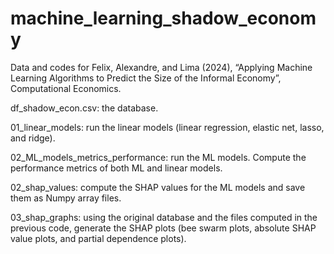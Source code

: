 # machine_learning_shadow_economy
 
Data and codes for Felix, Alexandre, and Lima (2024), “Applying Machine Learning Algorithms to Predict the Size of the Informal Economy”, Computational Economics.

df_shadow_econ.csv: the database.

01_linear_models: run the linear models (linear regression, elastic net, lasso, and ridge).

02_ML_models_metrics_performance: run the ML models. Compute the performance metrics of both ML and linear models.

02_shap_values: compute the SHAP values for the ML models and save them as Numpy array files.

03_shap_graphs: using the original database and the files computed in the previous code, generate the SHAP plots (bee swarm plots, absolute SHAP value plots, and partial dependence plots). 
